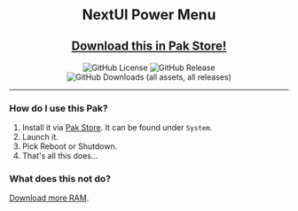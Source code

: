 <div align="center">

<h1 style="font-size: 25px;">
    NextUI Power Menu
</h1>

## [Download this in Pak Store!](https://github.com/UncleJunVIP/nextui-pak-store)

![GitHub License](https://img.shields.io/github/license/UncleJunVip/nextui-power-menu?style=for-the-badge)
![GitHub Release](https://img.shields.io/github/v/release/UncleJunVIP/nextui-power-menu?sort=semver&style=for-the-badge)
![GitHub Downloads (all assets, all releases)](https://img.shields.io/github/downloads/UncleJunVIP/nextui-power-menu/total?style=for-the-badge&label=Total%20Downloads)


</div>

---

### How do I use this Pak?

1. Install it via [Pak Store](https://github.com/UncleJunVIP/nextui-pak-store). It can be found under `System`.
2. Launch it.
3. Pick Reboot or Shutdown.
4. That's all this does...

### What does this not do?

[Download more RAM](http://www.downloadmoreram.com).
